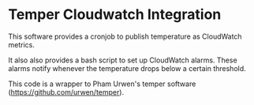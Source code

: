 # Temper Cloudwatch Integration

This software provides a cronjob to publish temperature as CloudWatch metrics.

It also also provides a bash script to set up CloudWatch alarms. These alarms notify whenever the temperature drops below a certain threshold.

This code is a wrapper to Pham Urwen's temper software (https://github.com/urwen/temper).
